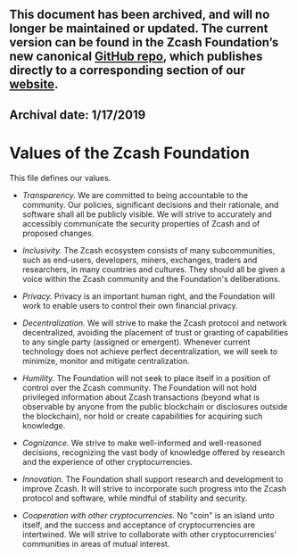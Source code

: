 ## This document has been archived, and will no longer be maintained or updated. The current version can be found in the Zcash Foundation’s new canonical [GitHub repo](https://github.com/ZcashFoundation/zfnd/blob/master/about/values.md), which publishes directly to a corresponding section of our [website](https://www.zfnd.org/about/#values).

## Archival date: 1/17/2019

Values of the Zcash Foundation
========

This file defines our values. 

- *Transparency.*
  We are committed to being accountable to the community. Our policies, significant decisions and their rationale, and software shall all be publicly visible. We will strive to accurately and accessibly communicate the security properties of Zcash and of proposed changes.

- *Inclusivity.*
  The Zcash ecosystem consists of many subcommunities, such as end-users, developers, miners, exchanges, traders and researchers, in many countries and cultures. They should all be given a voice within the Zcash community and the Foundation's deliberations.

- *Privacy.*
  Privacy is an important human right, and the Foundation will work to enable users to control their own financial privacy.

- *Decentralization.*
  We will strive to make the Zcash protocol and network decentralized, avoiding the placement of trust or granting of capabilities to any single party (assigned or emergent). Whenever current technology does not achieve perfect decentralization, we will seek to minimize, monitor and mitigate centralization.

- *Humility.*
  The Foundation will not seek to place itself in a position of control over the Zcash community. The Foundation will not hold privileged information about Zcash transactions (beyond what is observable by anyone from the public blockchain or disclosures outside the blockchain), nor hold or create capabilities for acquiring such knowledge.

- *Cognizance.*
  We strive to make well-informed and well-reasoned decisions, recognizing the vast body of knowledge offered by research and the experience of other cryptocurrencies.

- *Innovation.*
  The Foundation shall support research and development to improve Zcash. It will strive to incorporate such progress into the Zcash protocol and software, while mindful of stability and security.

- *Cooperation with other cryptocurrencies.*
  No "coin" is an island unto itself, and the success and acceptance of cryptocurrencies are intertwined. We will strive to collaborate with other cryptocurrencies' communities in areas of mutual interest.
